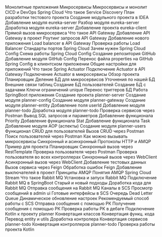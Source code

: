 Монолитные приложения
Микросервисы
Микросервисы и монолит
CICD и DevOps
Spring Cloud
Что такое Service Discovery
План разработки тестового проекта
Создание модульного проекта в IDEA
Добавление модуля eureka-server
Разбор модуля eureka-server
Доработка модуля eureka-server 
Добавление проекта eureka-client
Прямой вызов микросервиса
Что такое API Gateway
Добавление API Gateway в проект
Роутинг запросов API Gateway
Добавление нового приложения
Load balancer в API Gateway
Проверка работы Load Balancer
Стандарты портов Spring Cloud
Зачем нужен Spring Cloud Config
Схема работы Spring Cloud Config
Создание репозитория GitHub
Добавление модуля GitHub Config
Перенос файла properties на GitHub
Spring Config в клиентском приложении
Общие настройки для приложений
Что такое Spring Actuator
Подключение Actuator в API Gateway
Подключение Actuator в микросервисы
Обзор проекта Планировщик
Деление БД для микросервисов
Уточнения по нашей БД
Внешние связи таблиц
Создание БД пользователей
Создание БД с задачами
Ключи ограничений unique
Перенос триггеров БД
Работа SpringBoot приложения
Создание проекта planner-server
Создание модуля planner-config
Создание модуля planner-gateway
Создание модуля planner-entity
Добавление поля userId
Добавление модуля planner-todo
Доработка модуля planner-todo
Проверка сервисов через Postman
Вывод SQL запросов и параметров
Добавление функционала Priority
Добавление функционала Stat
Добавление функционала Task
Добавление модуля AOP (аспекты)
Создание модуля planner-users
Функционал CRUD для пользователей
Вызов CRUD через Postman
Поиск пользователей через Postman
Как можно вызывать микросервисы
Синхронный и асинхронный
Протоколы HTTP и AMQP
Пример для проекта Планировщик
Синхронный вызов через RestTemplate
Проверка пользователя через Postman
Проверка пользователя во всех контроллерах
Синхронный вызов через WebClient
Асинхронный вызов через WebClient
Добавление тестовых данных
Вызов сервиса через Feign
Обработка ошибок Feign
Добавление выключателей в проект
Принципы AMQP
Понятия AMQP
Spring Cloud Stream
Что такое Rabbit MQ
Установка и запуск Rabbit MQ
Подключение Rabbit MQ в SpringBoot
Старый и новый подходы
Доработка кода для Rabbit MQ
Отправка сообщения на Rabbit MQ
Каналы в SCS
Просмотр сообщений в admin ui
Готовые интерфейсы в SCS
Очередь Dead Letter Queue
Динамическое обновление настроек
Рекомендуемый способ работы с SCS
Отправка сообщения с помощью РК
Получение сообщения с помощью РК
Проверка работы РК в дебаге
Подключение Kotlin к проекту planner
Конвертация классов
Конвертация функц. кода
Перевод entity и utils
Доработка контролера
Конвертация сервисов planner-todo
Конвертация контроллеров planner-todo
Проверка работы проекта Kotlin
